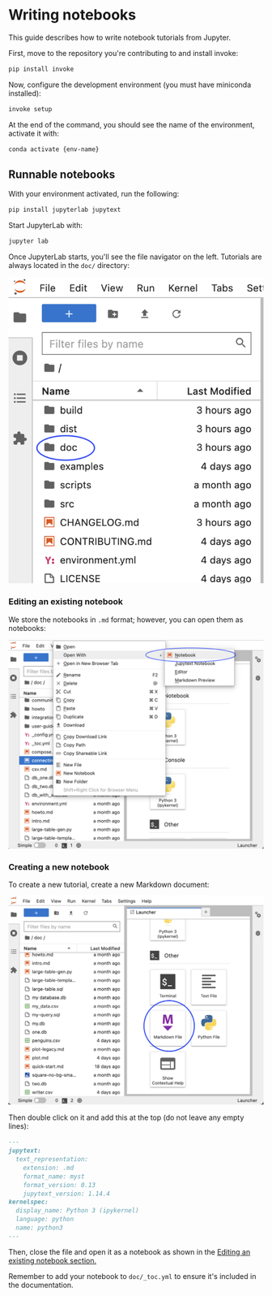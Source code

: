 # Writing notebooks

This guide describes how to write notebook tutorials from Jupyter.

First, move to the repository you're contributing to and install invoke:

```sh
pip install invoke
```

Now, configure the development environment (you must have miniconda installed):

```sh
invoke setup
```

At the end of the command, you should see the name of the environment, activate it with:

```sh
conda activate {env-name}
```

## Runnable notebooks

With your environment activated, run the following:

```sh
pip install jupyterlab jupytext
```

Start JupyterLab with:

```sh
jupyter lab
```

Once JupyterLab starts, you'll see the file navigator on the left. Tutorials are always located in the `doc/` directory:

![files](assets/notebooks-files.png)

### Editing an existing notebook

We store the notebooks in `.md` format; however, you can open them as notebooks:

![files](assets/notebooks-open.png)

### Creating a new notebook

To create a new tutorial, create a new Markdown document:


![files](assets/notebooks-markdown.png)

Then double click on it and add this at the top (do not leave any empty lines):

```md
---
jupytext:
  text_representation:
    extension: .md
    format_name: myst
    format_version: 0.13
    jupytext_version: 1.14.4
kernelspec:
  display_name: Python 3 (ipykernel)
  language: python
  name: python3
---
```

Then, close the file and open it as a notebook as shown in the [Editing an existing notebook section.](#editing-an-existing-notebook)

Remember to add your notebook to `doc/_toc.yml` to ensure it's included in the documentation.